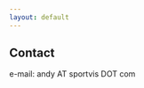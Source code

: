 ```yaml
---
layout: default
---
```

<div class='contact'>
<h2>Contact</h2>
<div>
    <p>e-mail: andy AT sportvis DOT com</p>
</div>
</div>
